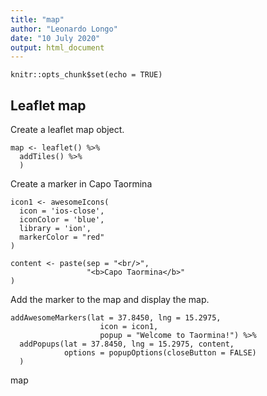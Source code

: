 ```yaml
---
title: "map"
author: "Leonardo Longo"
date: "10 July 2020"
output: html_document
---
```


```{r setup, include=FALSE}
knitr::opts_chunk$set(echo = TRUE)
```

## Leaflet map
Create a leaflet map object.
```{r, echo=FALSE}
map <- leaflet() %>%
  addTiles() %>%
  )
```

Create a marker in Capo Taormina
```{r}
icon1 <- awesomeIcons(
  icon = 'ios-close',
  iconColor = 'blue',
  library = 'ion',
  markerColor = "red"
)

content <- paste(sep = "<br/>",
                 "<b>Capo Taormina</b>"
)
```

Add the marker to the map and display the map.
```{r}
addAwesomeMarkers(lat = 37.8450, lng = 15.2975,
                    icon = icon1,
                    popup = "Welcome to Taormina!") %>%
  addPopups(lat = 37.8450, lng = 15.2975, content,
            options = popupOptions(closeButton = FALSE)
  )
```
map
